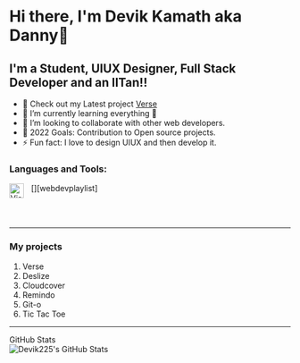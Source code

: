 # Hi there, I'm Devik Kamath aka Danny👋 


## I'm a Student, UIUX Designer, Full Stack Developer and an IITan!!

- 🔭 Check out my Latest project <a href="https://verse225.netlify.app/">Verse</a>
- 🌱 I’m currently learning everything 🤣
- 👯 I’m looking to collaborate with other web developers.
- 🥅 2022 Goals: Contribution to Open source projects.
- ⚡ Fun fact: I love to design UIUX and then develop it.

### Languages and Tools:

[<img align="left" alt="Visual Studio Code" width="26px" src="https://cdn.jsdelivr.net/gh/devicons/devicon/icons/vscode/vscode-original.svg" style="padding-right:10px;" />][webdevplaylist]


<br />
<br />

---

### My projects
1. Verse
2. Deslize
3. Cloudcover
4. Remindo
5. Git-o
6. Tic Tac Toe


---

<summary>GitHub Stats</summary>

  <img align="left" alt="Devik225's GitHub Stats" src="https://github-readme-stats.vercel.app/api?username=Devik225&show_icons=true&hide_border=false&title_color=ff652f&icon_color=FFE400&bg_color=09131B&text_color=ffffff&border_color=0c1a25" />



